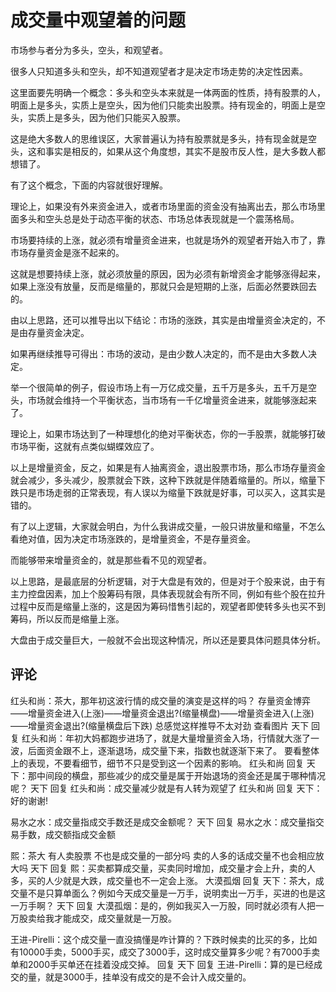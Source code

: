 # 成交量中观望着的问题
[url]: (https://t.zsxq.com/U7EIEqn)

市场参与者分为多头，空头，和观望者。

很多人只知道多头和空头，却不知道观望者才是决定市场走势的决定性因素。

这里面要先明确一个概念：多头和空头本来就是一体两面的性质，持有股票的人，明面上是多头，实质上是空头，因为他们只能卖出股票。持有现金的，明面上是空头，实质上是多头，因为他们只能买入股票。

这是绝大多数人的思维误区，大家普遍认为持有股票就是多头，持有现金就是空头，这和事实是相反的，如果从这个角度想，其实不是股市反人性，是大多数人都想错了。

有了这个概念，下面的内容就很好理解。

理论上，如果没有外来资金进入，或者市场里面的资金没有抽离出去，那么市场里面多头和空头总是处于动态平衡的状态、市场总体表现就是一个震荡格局。

市场要持续的上涨，就必须有增量资金进来，也就是场外的观望者开始入市了，靠市场存量资金是涨不起来的。

这就是想要持续上涨，就必须放量的原因，因为必须有新增资金才能够涨得起来，如果上涨没有放量，反而是缩量的，那就只会是短期的上涨，后面必然要跌回去的。

由以上思路，还可以推导出以下结论：市场的涨跌，其实是由增量资金决定的，不是由存量资金决定。

如果再继续推导可得出：市场的波动，是由少数人决定的，而不是由大多数人决定。

举一个很简单的例子，假设市场上有一万亿成交量，五千万是多头，五千万是空头，市场就会维持一个平衡状态，当市场有一千亿增量资金进来，就能够涨起来了。

理论上，如果市场达到了一种理想化的绝对平衡状态，你的一手股票，就能够打破市场平衡，这就有点类似蝴蝶效应了。

以上是增量资金，反之，如果是有人抽离资金，退出股票市场，那么市场存量资金就会减少，多头减少，股票就会下跌，这种下跌就是伴随着缩量的。所以，缩量下跌只是市场走弱的正常表现，有人误以为缩量下跌就是好事，可以买入，这其实是错的。

有了以上逻辑，大家就会明白，为什么我讲成交量，一般只讲放量和缩量，不怎么看绝对值，因为决定市场涨跌的，是增量资金，不是存量资金。

而能够带来增量资金的，就是那些看不见的观望者。

以上思路，是最底层的分析逻辑，对于大盘是有效的，但是对于个股来说，由于有主力控盘因素，加上个股筹码有限，具体表现就会有所不同，例如有些个股在拉升过程中反而是缩量上涨的，这是因为筹码惜售引起的，观望者即使转多头也买不到筹码，所以反而是缩量上涨。

大盘由于成交量巨大，一般就不会出现这种情况，所以还是要具体问题具体分析。

## 评论
红头和尚：茶大，那年初这波行情的成交量的演变是这样的吗？
存量资金博弈——增量资金进入(上涨)——增量资金退出?(缩量横盘)——增量资金进入(上涨)——增量资金退出?(缩量横盘后下跌)
总感觉这样推导不太对劲 查看图片 
天下 回复 红头和尚：年初大妈都跑步进场了，就是大量增量资金入场，行情就大涨了一波，后面资金跟不上，逐渐退场，成交量下来，指数也就逐渐下来了。
要看整体上的表现，不要看细节，细节不只是受到这一个因素的影响。
红头和尚 回复 天下：那中间段的横盘，那些减少的成交量是属于开始退场的资金还是属于哪种情况呢？
天下 回复 红头和尚：成交量减少就是有人转为观望了
红头和尚 回复 天下：好的谢谢!

易水之水：成交量指成交手数还是成交金额呢？
天下 回复 易水之水：成交量指交易手数，成交额指成交金额

熙：茶大 有人卖股票 不也是成交量的一部分吗 卖的人多的话成交量不也会相应放大吗
天下 回复 熙：买卖都算成交量，买卖同时增加，成交量才会上升，卖的人多，买的人少就是大跌，成交量也不一定会上涨。
大漠孤烟 回复 天下：茶大，成交量不是只算单面么？例如今天成交量是一万手，说明卖出一万手，买进的也是这一万手啊？
天下 回复 大漠孤烟：是的，例如我买入一万股，同时就必须有人把一万股卖给我才能成交，成交量就是一万股。

王进-Pirelli：这个成交量一直没搞懂是咋计算的？下跌时候卖的比买的多，比如有10000手卖，5000手买，成交了3000手，这时成交量算多少呢？有7000手卖单和2000手买单还在挂着没成交掉。
回复
天下 回复 王进-Pirelli：算的是已经成交的量，就是3000手，挂单没有成交的是不会计入成交量的。